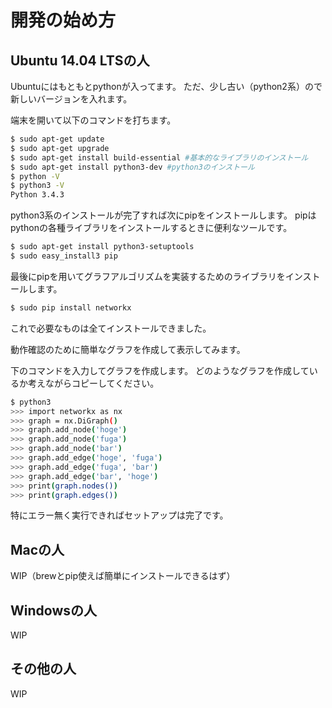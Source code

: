開発の始め方
===========

## Ubuntu 14.04 LTSの人

Ubuntuにはもともとpythonが入ってます。
ただ、少し古い（python2系）ので新しいバージョンを入れます。

端末を開いて以下のコマンドを打ちます。

```sh
$ sudo apt-get update
$ sudo apt-get upgrade
$ sudo apt-get install build-essential #基本的なライブラリのインストール
$ sudo apt-get install python3-dev #python3のインストール
$ python -V
$ python3 -V
Python 3.4.3
```

python3系のインストールが完了すれば次にpipをインストールします。
pipはpythonの各種ライブラリをインストールするときに便利なツールです。

```sh
$ sudo apt-get install python3-setuptools
$ sudo easy_install3 pip
```

最後にpipを用いてグラフアルゴリズムを実装するためのライブラリをインストールします。

```sh
$ sudo pip install networkx
```

これで必要なものは全てインストールできました。

動作確認のために簡単なグラフを作成して表示してみます。

下のコマンドを入力してグラフを作成します。
どのようなグラフを作成しているか考えながらコピーしてください。

```sh
$ python3
>>> import networkx as nx
>>> graph = nx.DiGraph()
>>> graph.add_node('hoge')
>>> graph.add_node('fuga')
>>> graph.add_node('bar')
>>> graph.add_edge('hoge', 'fuga')
>>> graph.add_edge('fuga', 'bar')
>>> graph.add_edge('bar', 'hoge')
>>> print(graph.nodes())
>>> print(graph.edges())
```

特にエラー無く実行できればセットアップは完了です。

## Macの人

WIP（brewとpip使えば簡単にインストールできるはず）

## Windowsの人

WIP

## その他の人

WIP
